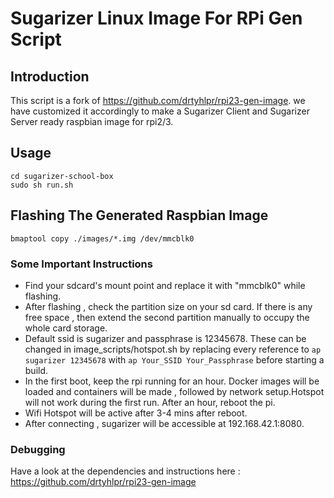 # Sugarizer Linux Image For RPi Gen Script
## Introduction
This script is a fork of https://github.com/drtyhlpr/rpi23-gen-image. we have customized it accordingly to make a Sugarizer Client
and Sugarizer Server ready raspbian image for rpi2/3.

## Usage 

```shell
cd sugarizer-school-box
sudo sh run.sh
```

## Flashing The Generated Raspbian Image

```shell
bmaptool copy ./images/*.img /dev/mmcblk0
```

### Some Important Instructions
- Find your sdcard's mount point and replace it with "mmcblk0" while flashing.
- After flashing , check the partition size on your sd card. If there is any free space , then extend the second partition manually to occupy the whole card storage.
- Default ssid is sugarizer and passphrase is 12345678. These can be changed in image_scripts/hotspot.sh by replacing every reference to  ```ap sugarizer 12345678``` with ```ap Your_SSID Your_Passphrase``` before starting a build.
- In the first boot, keep the rpi running for an hour. Docker images will be loaded and containers will be made , followed by network setup.Hotspot will not work during the first run. After an hour, reboot the pi.
- Wifi Hotspot will be active after 3-4 mins after reboot.
- After connecting , sugarizer will be accessible at 192.168.42.1:8080. 


### Debugging
Have a look at the dependencies and instructions here : https://github.com/drtyhlpr/rpi23-gen-image